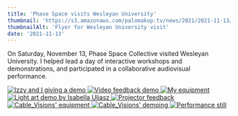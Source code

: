 ```yaml
---
title: 'Phase Space visits Wesleyan University'
thumbnail: 'https://s3.amazonaws.com/palomakop.tv/news/2021/2021-11-13/wesleyan_show_poster.jpg'
thumbnailAlt: 'Flyer for Wesleyan University visit'
date: '2021-11-13'
---
```


<p>
  On Saturday, November 13, Phase Space Collective visited Wesleyan University. I helped lead a day of interactive workshops and demonstrations, and participated in a collaborative audiovisual performance.
  </p>
<div class="photo-grid-2-columns lightbox" id="wesleyan-lightbox">
<a href="https://s3.amazonaws.com/palomakop.tv/news/2021/2021-11-13/wesleyan_1_2000px.jpg">
<img alt="Izzy and I giving a demo" loading="lazy" src="https://s3.amazonaws.com/palomakop.tv/news/2021/2021-11-13/wesleyan_1_720px.jpg"/>
</a>
<a href="https://s3.amazonaws.com/palomakop.tv/news/2021/2021-11-13/wesleyan_2_2000px.jpg">
<img alt="Video feedback demo" loading="lazy" src="https://s3.amazonaws.com/palomakop.tv/news/2021/2021-11-13/wesleyan_2_720px.jpg"/>
</a>
<a href="https://s3.amazonaws.com/palomakop.tv/news/2021/2021-11-13/wesleyan_3_2000px.jpg">
<img alt="My equipment" loading="lazy" src="https://s3.amazonaws.com/palomakop.tv/news/2021/2021-11-13/wesleyan_3_720px.jpg"/>
</a>
<a href="https://s3.amazonaws.com/palomakop.tv/news/2021/2021-11-13/wesleyan_4_2000px.jpg" title="Light art demo by Isabella Uliasz">
<img alt="Light art demo by Isabella Uliasz" loading="lazy" src="https://s3.amazonaws.com/palomakop.tv/news/2021/2021-11-13/wesleyan_4_720px.jpg"/>
</a>
<a href="https://s3.amazonaws.com/palomakop.tv/news/2021/2021-11-13/wesleyan_5_2000px.jpg">
<img alt="Projector feedback" loading="lazy" src="https://s3.amazonaws.com/palomakop.tv/news/2021/2021-11-13/wesleyan_5_720px.jpg"/>
</a>
<a href="https://s3.amazonaws.com/palomakop.tv/news/2021/2021-11-13/wesleyan_6_2000px.jpg">
<img alt="Cable_Visions' equipment" loading="lazy" src="https://s3.amazonaws.com/palomakop.tv/news/2021/2021-11-13/wesleyan_6_720px.jpg"/>
</a>
<a href="https://s3.amazonaws.com/palomakop.tv/news/2021/2021-11-13/wesleyan_7_2000px.jpg">
<img alt="Cable_Visions' demoing" loading="lazy" src="https://s3.amazonaws.com/palomakop.tv/news/2021/2021-11-13/wesleyan_7_720px.jpg"/>
</a>
<a href="https://s3.amazonaws.com/palomakop.tv/news/2021/2021-11-13/wesleyan_8_2000px.jpg">
<img alt="Performance still" loading="lazy" src="https://s3.amazonaws.com/palomakop.tv/news/2021/2021-11-13/wesleyan_8_720px.jpg"/>
</a>
</div>
<script>
  var wesleyan_lightbox = new SimpleLightbox({elements: '#wesleyan-lightbox a'});
  </script>

